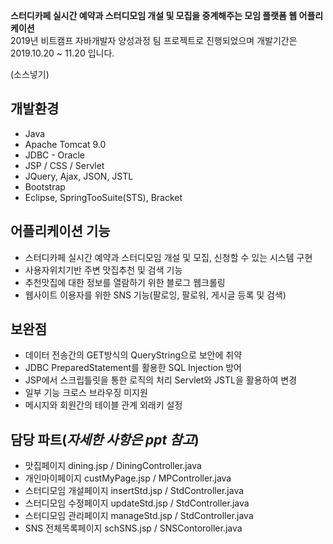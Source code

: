 **스터디카페 실시간 예약과 스터디모임 개설 및 모집을 중계해주는 모임 플랫폼 웹 어플리케이션**  
2019년 비트캠프 자바개발자 양성과정 팀 프로젝트로 진행되었으며 개발기간은 2019.10.20 ~ 11.20 입니다.  


(소스넣기)

## 개발환경  
- Java
- Apache Tomcat 9.0
- JDBC - Oracle
- JSP / CSS / Servlet
- JQuery, Ajax, JSON, JSTL
- Bootstrap
- Eclipse, SpringTooSuite(STS), Bracket

## 어플리케이션 기능
 - 스터디카페 실시간 예약과 스터디모임 개설 및 모집, 신청할 수 있는 시스템 구현
 - 사용자위치기반 주변 맛집추천 및 검색 기능
 - 추천맛집에 대한 정보를 열람하기 위한 블로그 웹크롤링
 - 웹사이트 이용자를 위한 SNS 기능(팔로잉, 팔로워, 게시글 등록 및 검색)
  
## 보완점  
- 데이터 전송간의 GET방식의 QueryString으로 보안에 취약
- JDBC PreparedStatement를 활용한 SQL Injection 방어
- JSP에서 스크립틀릿을 통한 로직의 처리 Servlet와 JSTL을 활용하여 변경
- 일부 기능 크로스 브라우징 미지원
- 메시지와 회원간의 테이블 관계 외래키 설정

## 담당 파트(*자세한 사항은 ppt 참고*)
- 맛집페이지 dining.jsp / DiningController.java
- 개인마이페이지 custMyPage.jsp / MPController.java
- 스터디모임 개설페이지 insertStd.jsp / StdController.java
- 스터디모임 수정페이지 updateStd.jsp / StdController.java
- 스터디모임 관리페이지 manageStd.jsp / StdController.java
- SNS 전체목록페이지 schSNS.jsp / SNSContoroller.java

               
